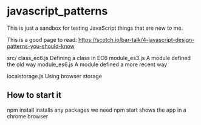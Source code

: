 # javascript_patterns

This is just a sandbox for testing JavaScript things that are new to me.

This is a good page to read:
https://scotch.io/bar-talk/4-javascript-design-patterns-you-should-know

  src/
    class_ec6.js     Defining a class in EC6
    module_es3.js    A module defined the old way
    module_es6.js    A module defined a more recent way


localstorage.js  Using browser storage

## How to start it

  npm install   installs any packages we need
  npm start     shows the app in a chrome browser

